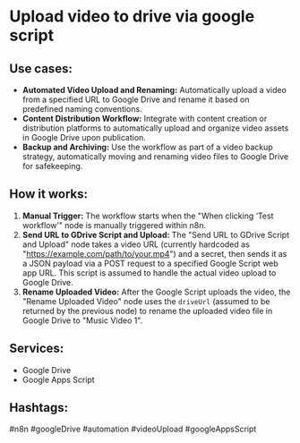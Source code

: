 # Upload video to drive via google script

## Use cases:

*   **Automated Video Upload and Renaming:** Automatically upload a video from a specified URL to Google Drive and rename it based on predefined naming conventions.
*   **Content Distribution Workflow:** Integrate with content creation or distribution platforms to automatically upload and organize video assets in Google Drive upon publication.
*   **Backup and Archiving:** Use the workflow as part of a video backup strategy, automatically moving and renaming video files to Google Drive for safekeeping.

## How it works:

1.  **Manual Trigger:** The workflow starts when the "When clicking ‘Test workflow’" node is manually triggered within n8n.
2.  **Send URL to GDrive Script and Upload:** The "Send URL to GDrive Script and Upload" node takes a video URL (currently hardcoded as "https://example.com/path/to/your.mp4") and a secret, then sends it as a JSON payload via a POST request to a specified Google Script web app URL. This script is assumed to handle the actual video upload to Google Drive.
3.  **Rename Uploaded Video:** After the Google Script uploads the video, the "Rename Uploaded Video" node uses the `driveUrl` (assumed to be returned by the previous node) to rename the uploaded video file in Google Drive to "Music Video 1".

## Services:

*   Google Drive
*   Google Apps Script

## Hashtags:

#n8n #googleDrive #automation #videoUpload #googleAppsScript
